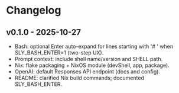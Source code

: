 # Changelog

## v0.1.0 - 2025-10-27
- Bash: optional Enter auto-expand for lines starting with '# ' when SLY_BASH_ENTER=1 (two-step UX).
- Prompt context: include shell name/version and SHELL path.
- Nix: flake packaging + NixOS module (devShell, app, package).
- OpenAI: default Responses API endpoint (docs and config).
- README: clarified Nix build commands; documented SLY_BASH_ENTER.


